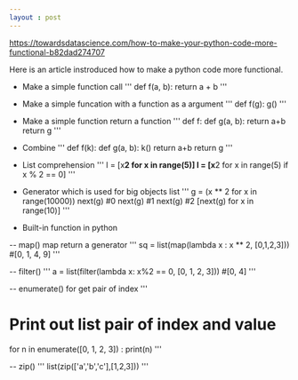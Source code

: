 ```yaml
---
layout : post
---
```

<https://towardsdatascience.com/how-to-make-your-python-code-more-functional-b82dad274707>

Here is an article instroduced how to make a python code more functional.

- Make a simple function call
'''
def f(a, b):
  return a + b
'''

- Make a simple funcation with a function as a argument
'''
def f(g):
  g()
'''

- Make a simple function return a function
'''
def f:
  def g(a, b):
    return a+b
  return g
'''

- Combine
'''
def f(k):
  def g(a, b):
    k()
    return a+b
  return g
'''

- List comprehension
'''
l = [x**2 for x in range(5)]
l = [x**2 for x in range(5) if x % 2 == 0]
'''

- Generator which is used for big objects list
'''
g = (x ** 2 for x in range(10000))
next(g) #0
next(g) #1
next(g) #2
[next(g) for x in range(10)]
'''

- Built-in function in python

-- map()
map return a generator
'''
sq = list(map(lambda x : x ** 2, [0,1,2,3])) #[0, 1, 4, 9]
'''

-- filter()
'''
a = list(filter(lambda x: x%2 == 0, [0, 1, 2, 3])) #[0, 4]
'''

-- enumerate() for get pair of index
'''
# Print out list pair of index and value
for n in enumerate([0, 1, 2, 3]) :
  print(n)
'''

-- zip()
'''
list(zip(['a','b','c'],[1,2,3]))
'''
